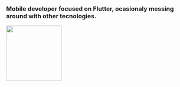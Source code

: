 ### Mobile developer focused on Flutter, ocasionaly messing around with other tecnologies.


<p align="">
<a href="https://www.linkedin.com/in/joaovfranca/">
  <img height="150em" src="https://github-readme-stats.vercel.app/api/top-langs/?username=Jaofranca&hide=shaderlab,cmake&layout=compact&theme=synthwave"/>
</a>
</p>
 
